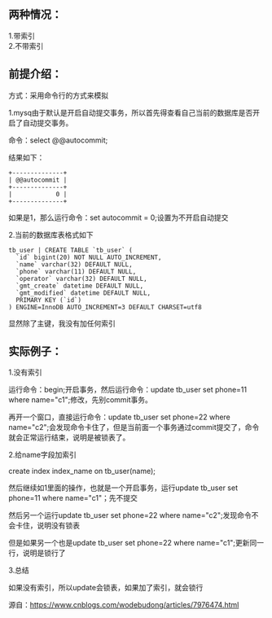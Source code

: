 ## 两种情况：

1.带索引  
2.不带索引

## 前提介绍：

方式：采用命令行的方式来模拟

1.mysq由于默认是开启自动提交事务，所以首先得查看自己当前的数据库是否开启了自动提交事务。

命令：select @@autocommit;

结果如下：


```
+--------------+
| @@autocommit |
+--------------+
|            0 |
+--------------+
```


如果是1，那么运行命令：set autocommit = 0;设置为不开启自动提交

2.当前的数据库表格式如下


```
tb_user | CREATE TABLE `tb_user` (
  `id` bigint(20) NOT NULL AUTO_INCREMENT,
  `name` varchar(32) DEFAULT NULL,
  `phone` varchar(11) DEFAULT NULL,
  `operator` varchar(32) DEFAULT NULL,
  `gmt_create` datetime DEFAULT NULL,
  `gmt_modified` datetime DEFAULT NULL,
  PRIMARY KEY (`id`)
) ENGINE=InnoDB AUTO_INCREMENT=3 DEFAULT CHARSET=utf8
```


显然除了主键，我没有加任何索引

 

## 实际例子：

1.没有索引

运行命令：begin;开启事务，然后运行命令：update tb_user set phone=11 where name="c1";修改，先别commit事务。

再开一个窗口，直接运行命令：update tb_user set phone=22 where name="c2";会发现命令卡住了，但是当前面一个事务通过commit提交了，命令就会正常运行结束，说明是被锁表了。

2.给name字段加索引

create index index_name on tb_user(name);

然后继续如1里面的操作，也就是一个开启事务，运行update tb_user set phone=11 where name="c1"；先不提交

然后另一个运行update tb_user set phone=22 where name="c2";发现命令不会卡住，说明没有锁表

但是如果另一个也是update tb_user set phone=22 where name="c1";更新同一行，说明是锁行了

3.总结

如果没有索引，所以update会锁表，如果加了索引，就会锁行


源自：https://www.cnblogs.com/wodebudong/articles/7976474.html